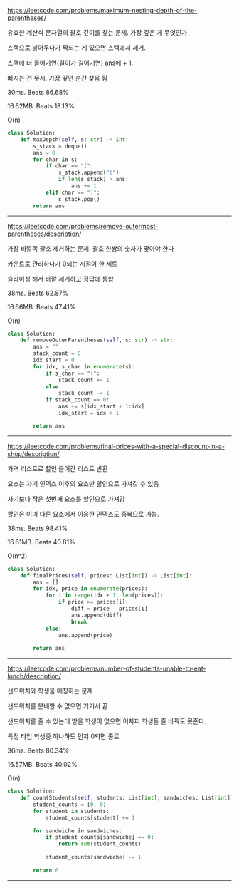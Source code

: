 https://leetcode.com/problems/maximum-nesting-depth-of-the-parentheses/

유효한 계산식 문자열의 괄호 깊이를 찾는 문제. 가장 깊은 게 무엇인가

스택으로 넣어두다가 짝되는 게 있으면 스택에서 제거.

스택에 더 들어가면(길이가 길어기면) ans에 + 1. 

빠지는 건 무시. 가장 깊던 순간 찾음 됨

30ms. Beats 86.68%

16.62MB. Beats 18.13%

O(n)

```python
class Solution:
    def maxDepth(self, s: str) -> int:
        s_stack = deque()
        ans = 0
        for char in s:
            if char == "(":
                s_stack.append("(")
                if len(s_stack) > ans:
                    ans += 1
            elif char == ")":
                s_stack.pop()
        return ans
```
---

https://leetcode.com/problems/remove-outermost-parentheses/description/

가장 바깥쪽 괄호 제거하는 문제. 괄호 한쌍의 숫자가 맞아야 한다

카운트로 관리하다가 0되는 시점이 한 세트

슬라이싱 해서 바깥 제거하고 정답에 통합

38ms. Beats 62.87%

16.66MB. Beats 47.41%

O(n)

```python
class Solution:
    def removeOuterParentheses(self, s: str) -> str:
        ans = ""
        stack_count = 0
        idx_start = 0
        for idx, s_char in enumerate(s):
            if s_char == "(":
                stack_count += 1
            else:
                stack_count -= 1
            if stack_count == 0:
                ans += s[idx_start + 1:idx]
                idx_start = idx + 1

        return ans
```
---

https://leetcode.com/problems/final-prices-with-a-special-discount-in-a-shop/description/

가격 리스트로 할인 들어간 리스트 반환

요소는 자기 인덱스 이후의 요소만 할인으로 가져갈 수 있음

자기보다 작은 첫번째 요소를 할인으로 가져감

할인은 이미 다른 요소에서 이용한 인덱스도 중복으로 가능. 

38ms. Beats 98.41%

16.61MB. Beats 40.81%

O(n^2)

```python
class Solution:
    def finalPrices(self, prices: List[int]) -> List[int]:
        ans = []
        for idx, price in enumerate(prices):
            for i in range(idx + 1, len(prices)):
                if price >= prices[i]:
                    diff = price - prices[i]
                    ans.append(diff)
                    break
            else:
                ans.append(price)
        
        return ans
```
---

https://leetcode.com/problems/number-of-students-unable-to-eat-lunch/description/

샌드위치와 학생을 매칭하는 문제

샌드위치를 분배할 수 없으면 거기서 끝

샌드위치를 줄 수 있는데 받을 학생이 없으면 어차피 학생들 줄 바꿔도 못준다.

특정 타입 학생중 하나하도 먼저 0되면 종료

36ms. Beats 80.34%

16.57MB. Beats 40.02%

O(n)

```python
class Solution:
    def countStudents(self, students: List[int], sandwiches: List[int]) -> int:
        student_counts = [0, 0]
        for student in students:
            student_counts[student] += 1

        for sandwiche in sandwiches:
            if student_counts[sandwiche] == 0:
                return sum(student_counts)
            
            student_counts[sandwiche] -= 1
        
        return 0
```
---
